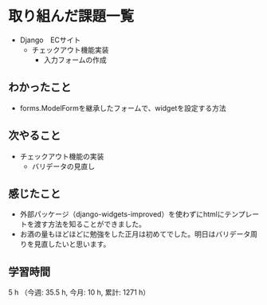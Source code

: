 # 取り組んだ課題一覧
- Django　ECサイト
    - チェックアウト機能実装
        - 入力フォームの作成

## わかったこと
- forms.ModelFormを継承したフォームで、widgetを設定する方法
    
## 次やること
- チェックアウト機能の実装
    - バリデータの見直し     

## 感じたこと
- 外部パッケージ（django-widgets-improved）を使わずにhtmlにテンプレートを渡す方法を知ることができました。
- お酒の量もほどほどに勉強をした正月は初めてでした。明日はバリデータ周りを見直したいと思います。

## 学習時間
5 h （今週: 35.5 h, 今月: 10 h, 累計: 1271 h）